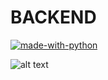 # BACKEND

[![made-with-python](https://img.shields.io/badge/Made%20with-Python-1f425f.svg)](https://www.python.org/)

![alt text](https://github.com/benjamin-milhet/4A_ILC_GHYS_MILHET_CLOUD_COMPUTING/blob/main/images/meme2.jpeg?raw=true)